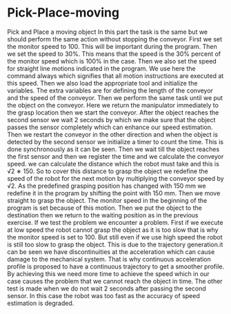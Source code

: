 # Pick-Place-moving
Pick and Place a moving object
In this part the task is the same but we should perform the same action without stopping the conveyor.
First we set the monitor speed to 100. This will be important during the program. Then we set the speed
to 30%. This means that the speed is the 30% percent of the monitor speed which is 100% in the case.
Then we also set the speed for straight line motions indicated in the program. We use here the command
always which signifies that all motion instructions are executed at this speed.
Then we also load the appropriate tool and initialize the variables. The extra variables are for defining the
length of the conveyor and the speed of the conveyor. Then we perform the same task until we put the
object on the conveyor. Here we return the manipulator immediately to the grasp location then we start
the conveyor. After the object reaches the second sensor we wait 2 seconds by which we make sure that
the object passes the sensor completely which can enhance our speed estimation.
Then we restart the conveyor in the other direction and when the object is detected by the second sensor
we initialize a timer to count the time. This is done synchronously as it can be seen. Then we wait till the
object reaches the first sensor and then we register the time and we calculate the conveyor speed.
we can calculate the distance which the robot must take and this is √2 ∗ 150. So to cover this
distance to grasp the object we redefine the speed of the robot for the next motion by multiplying the
conveyor speed by √2.
As the predefined grasping position has changed with 150 mm we redefine it in the program by shifting
the point with 150 mm. Then we move straight to grasp the object. The monitor speed in the beginning
of the program is set because of this motion. Then we put the object to the destination then we return to
the waiting position as in the previous exercise.
If we test the problem we encounter a problem. First if we execute at low speed the robot cannot grasp
the object as it is too slow that is why the monitor speed is set to 100. But still even if we use high speed
the robot is still too slow to grasp the object. This is due to the trajectory generation.it can be
seen we have discontinuities at the acceleration which can cause damage to the mechanical system. That
is why continuous acceleration profile is proposed to have a continuous trajectory to get a smoother profile. By achieving this we need more time to achieve the speed which in our case causes the problem
that we cannot reach the object in time.
The other test is made when we do not wait 2 seconds after passing the second sensor. In this case the
robot was too fast as the accuracy of speed estimation is degraded.

